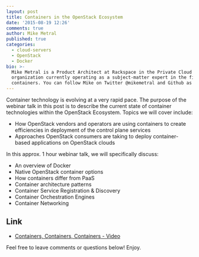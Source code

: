 ```yaml
---
layout: post
title: Containers in the OpenStack Ecosystem
date: '2015-08-19 12:26'
comments: true
author: Mike Metral
published: true
categories:
  - cloud-servers
  - OpenStack
  - Docker
bio: >-
  Mike Metral is a Product Architect at Rackspace in the Private Cloud R&D
  organization currently operating as a subject-matter expert in the field of
  containers. You can follow Mike on Twitter @mikemetral and Github as metral.
---
```


Container technology is evolving at a very rapid pace. The purpose of the
webinar talk in this post is to describe the current state of container technologies within the
OpenStack Ecosystem. Topics we will cover include:

* How OpenStack vendors and operators are using containers to create
efficiencies in deployment of the control plane services 
* Approaches OpenStack consumers are taking to deploy container-based
applications on OpenStack clouds

<!-- more -->

In this approx. 1 hour webinar talk, we will specifically discuss:

* An overview of Docker
* Native OpenStack container options
* How containers differ from PaaS
* Container architecture patterns
* Container Service Registration & Discovery
* Container Orchestration Engines
* Container Networking

## Link
* [Containers, Containers, Containers - Video](https://www.brighttalk.com/webcast/11427/160335)

Feel free to leave comments or questions below! Enjoy.

